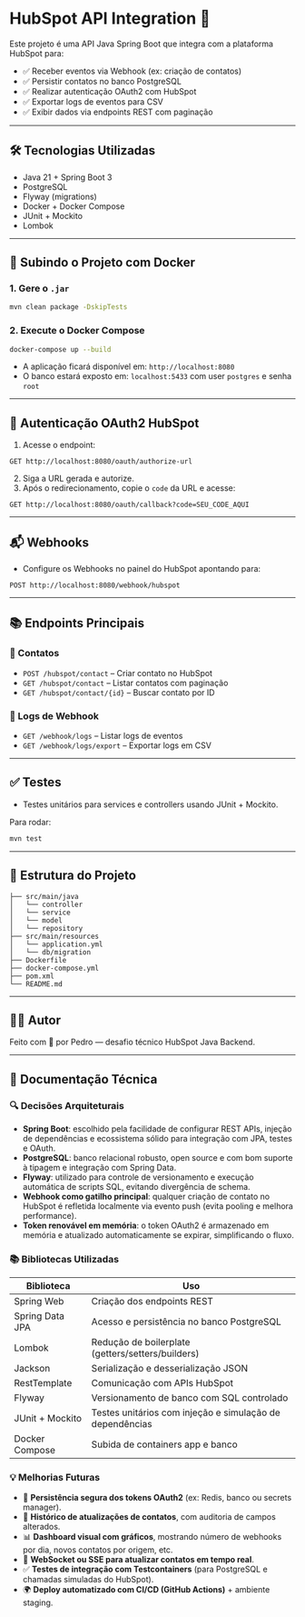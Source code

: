 # HubSpot API Integration 🚀

Este projeto é uma API Java Spring Boot que integra com a plataforma HubSpot para:

- ✅ Receber eventos via Webhook (ex: criação de contatos)
- ✅ Persistir contatos no banco PostgreSQL
- ✅ Realizar autenticação OAuth2 com HubSpot
- ✅ Exportar logs de eventos para CSV
- ✅ Exibir dados via endpoints REST com paginação

---

## 🛠️ Tecnologias Utilizadas

- Java 21 + Spring Boot 3
- PostgreSQL
- Flyway (migrations)
- Docker + Docker Compose
- JUnit + Mockito
- Lombok

---

## 🚀 Subindo o Projeto com Docker

### 1. Gere o `.jar`
```bash
mvn clean package -DskipTests
```

### 2. Execute o Docker Compose
```bash
docker-compose up --build
```

- A aplicação ficará disponível em: `http://localhost:8080`
- O banco estará exposto em: `localhost:5433` com user `postgres` e senha `root`

---

## 🔐 Autenticação OAuth2 HubSpot

1. Acesse o endpoint:
```http
GET http://localhost:8080/oauth/authorize-url
```

2. Siga a URL gerada e autorize.
3. Após o redirecionamento, copie o `code` da URL e acesse:
```http
GET http://localhost:8080/oauth/callback?code=SEU_CODE_AQUI
```

---

## 📬 Webhooks

- Configure os Webhooks no painel do HubSpot apontando para:
```http
POST http://localhost:8080/webhook/hubspot
```

---

## 📚 Endpoints Principais

### 📇 Contatos
- `POST /hubspot/contact` – Criar contato no HubSpot
- `GET /hubspot/contact` – Listar contatos com paginação
- `GET /hubspot/contact/{id}` – Buscar contato por ID

### 📜 Logs de Webhook
- `GET /webhook/logs` – Listar logs de eventos
- `GET /webhook/logs/export` – Exportar logs em CSV

---

## ✅ Testes
- Testes unitários para services e controllers usando JUnit + Mockito.

Para rodar:
```bash
mvn test
```

---

## 📁 Estrutura do Projeto
```
├── src/main/java
│   └── controller
│   └── service
│   └── model
│   └── repository
├── src/main/resources
│   └── application.yml
│   └── db/migration
├── Dockerfile
├── docker-compose.yml
├── pom.xml
└── README.md
```

---

## 🙋‍♂️ Autor

Feito com 💛 por Pedro — desafio técnico HubSpot Java Backend.

---

## 📄 Documentação Técnica

### 🔍 Decisões Arquiteturais

- **Spring Boot**: escolhido pela facilidade de configurar REST APIs, injeção de dependências e ecossistema sólido para integração com JPA, testes e OAuth.
- **PostgreSQL**: banco relacional robusto, open source e com bom suporte à tipagem e integração com Spring Data.
- **Flyway**: utilizado para controle de versionamento e execução automática de scripts SQL, evitando divergência de schema.
- **Webhook como gatilho principal**: qualquer criação de contato no HubSpot é refletida localmente via evento push (evita pooling e melhora performance).
- **Token renovável em memória**: o token OAuth2 é armazenado em memória e atualizado automaticamente se expirar, simplificando o fluxo.

### 📚 Bibliotecas Utilizadas

| Biblioteca         | Uso                                                   |
|--------------------|--------------------------------------------------------|
| Spring Web         | Criação dos endpoints REST                            |
| Spring Data JPA    | Acesso e persistência no banco PostgreSQL             |
| Lombok             | Redução de boilerplate (getters/setters/builders)     |
| Jackson            | Serialização e desserialização JSON                   |
| RestTemplate       | Comunicação com APIs HubSpot                          |
| Flyway             | Versionamento de banco com SQL controlado             |
| JUnit + Mockito    | Testes unitários com injeção e simulação de dependências |
| Docker Compose     | Subida de containers app e banco                      |

### 💡 Melhorias Futuras

- 🔐 **Persistência segura dos tokens OAuth2** (ex: Redis, banco ou secrets manager).
- 💾 **Histórico de atualizações de contatos**, com auditoria de campos alterados.
- 📊 **Dashboard visual com gráficos**, mostrando número de webhooks por dia, novos contatos por origem, etc.
- 📡 **WebSocket ou SSE para atualizar contatos em tempo real**.
- ✅ **Testes de integração com Testcontainers** (para PostgreSQL e chamadas simuladas do HubSpot).
- 🌍 **Deploy automatizado com CI/CD (GitHub Actions)** + ambiente staging.